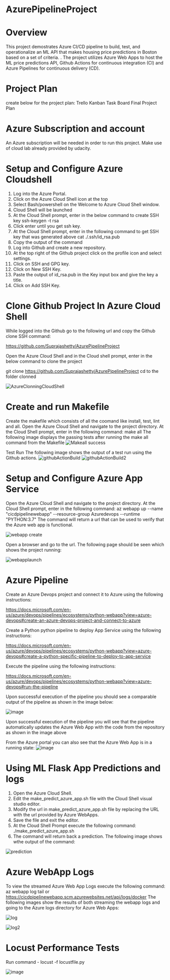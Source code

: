 
# AzurePipelineProject

# Overview

This project demostrates Azure CI/CD pipeline to build, test, and operationalize an ML API that makes housing price predictions in Boston based on a set of criteria. . The project utilizes Azure Web Apps to host the ML price predictions API, Github Actions for continuous integration (CI) and Azure Pipelines for continuous delivery (CD).

# Project Plan

create below for the project plan:
Trello Kanban Task Board
Final Project Plan

# Azure Subscription and account

An Azure subscription will be needed in order to run this project. Make use of cloud lab already provided by udacity.

# Setup and Configure Azure Cloudshell

1. Log into the Azure Portal.
2. Click on the Azure Cloud Shell icon at the top
3. Select Bash/powershell on the Welcome to Azure Cloud Shell window.
4. Cloud Shell will be launched
5. At the Cloud Shell prompt, enter in the below command to create SSH key
ssh-keygen -t rsa
6. Click enter until you get ssh key.
7. At the Cloud Shell prompt, enter in the following command to get SSH key that was generated above
cat ./.ssh/id_rsa.pub
8. Copy the output of the command
9. Log into Github and create a new repository.
10. At the top right of the Github project click on the profile icon and select settings.
11. Click on SSH and GPG key.
12. Click on New SSH Key.
13. Paste the output of id_rsa.pub in the Key input box and give the key a title.
14. Click on Add SSH Key.

# Clone Github Project In Azure Cloud Shell

While logged into the Github go to the following url and copy the Github clone SSH command:

https://github.com/Suprajashetty/AzurePipelineProject

Open the Azure Cloud Shell and in the Cloud shell prompt, enter in the below command to clone the project

git clone https://github.com/Suprajashetty/AzurePipelineProject
cd to the folder clonned

![AzureClonningCloudShell](https://user-images.githubusercontent.com/98746837/168072500-151f51a1-8ca4-401f-bc0e-70ff0ddb9952.png)

# Create and run Makefile

Create the makefile which consists of all the coomand like install, test, lint and all.
Open the Azure Cloud Shell and navigate to the project directory. At the Cloud Shell prompt, enter in the following command:
make all
The following image displays the passing tests after running the make all command from the Makefile
![Makeall success](https://user-images.githubusercontent.com/98746837/168071766-b4d35f14-71aa-4472-a86a-773b0a4dd3ee.JPG)

Test Run
The following image shows the output of a test run using the Github actions.
![githubActionBuild](https://user-images.githubusercontent.com/98746837/168072192-8d87918f-2052-4b16-a02d-c91011709427.JPG)
![githubActionBuild2](https://user-images.githubusercontent.com/98746837/168072208-b74be70a-2a56-4c59-ac58-4c470c13a274.JPG)

# Setup and Configure Azure App Service

Open the Azure Cloud Shell and navigate to the project directory. At the Cloud Shell prompt, enter in the following command:
az webapp up --name "cicdpipelinewebapp" --resource-group Azuredevops --runtime "PYTHON:3.7"
The command will return a url that can be used to verify that the Azure web app is functional.

![webapp create](https://user-images.githubusercontent.com/98746837/168072762-388888fd-3404-4502-ad0f-086a062bdd91.JPG)

Open a browser and go to the url. The following page should be seen which shows the project running:

![webapplaunch](https://user-images.githubusercontent.com/98746837/168072797-67f25523-9168-47e1-8d73-5029d5cdfa69.JPG)

# Azure Pipeline

Create an Azure Devops project and connect it to Azure using the following instructions:

https://docs.microsoft.com/en-us/azure/devops/pipelines/ecosystems/python-webapp?view=azure-devops#create-an-azure-devops-project-and-connect-to-azure

Create a Python python pipeline to deploy App Service using the following instructions:

https://docs.microsoft.com/en-us/azure/devops/pipelines/ecosystems/python-webapp?view=azure-devops#create-a-python-specific-pipeline-to-deploy-to-app-service

Execute the pipeline using the following instructions: 

https://docs.microsoft.com/en-us/azure/devops/pipelines/ecosystems/python-webapp?view=azure-devops#run-the-pipeline

Upon successful execution of the pipeline you should see a comparable output of the pipeline as shown in the image below:

![image](https://user-images.githubusercontent.com/98746837/168073237-f8017a2d-848e-4e1f-b48d-4e67b1cdce10.png)

Upon successful execution of the pipeline you will see that the pipeline automatically updates the Azure Web App with the code from the repository as shown in the image above

From the Azure portal you can also see that the Azure Web App is in a running state:
![image](https://user-images.githubusercontent.com/98746837/168073620-877ff1fc-1b1e-4281-a313-2d52cfef01ec.png)

# Using ML Flask App Predictions and logs

1. Open the Azure Cloud Shell.
2. Edit the make_predict_azure_app.sh file with the Cloud Shell visual studio editor.
3. Modify the url in  make_predict_azure_app.sh file by replacing the URL with the url provided by Azure WebApps.
4. Save the file and exit the editor.
5. At the Cloud Shell Prompt execute the following command:
./make_predict_azure_app.sh
6. The command will return back a prediction. The following image shows wthe output of the command:

![prediction](https://user-images.githubusercontent.com/98746837/168073962-fd344ed6-a627-46d1-9fd5-1ce57a664123.png)

# Azure WebApp Logs
To view the streamed Azure Web App Logs execute the following command:
az webapp log tail  or
https://cicdpipelinewebapp.scm.azurewebsites.net/api/logs/docker
The following images show the results of both streaming the webapp logs and going to the Azure logs directory for Azure Web Apps:

![log](https://user-images.githubusercontent.com/98746837/168074403-43db7849-97eb-4fdf-94b7-fe1a8a9a2f8f.JPG)

![log2](https://user-images.githubusercontent.com/98746837/168074449-153b91a7-58ac-45f1-8e26-1fbb2c47567a.JPG)

# Locust Performance Tests
Run command -
locust -f locustfile.py

![image](https://user-images.githubusercontent.com/98746837/168077107-94e467d9-f370-41a9-93e9-239f05971ba5.png)

